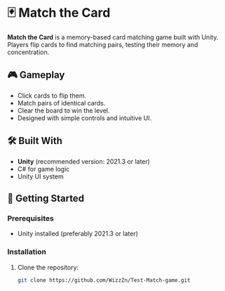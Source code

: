 # 🃏 Match the Card

**Match the Card** is a memory-based card matching game built with Unity. Players flip cards to find matching pairs, testing their memory and concentration.

## 🎮 Gameplay

- Click cards to flip them.
- Match pairs of identical cards.
- Clear the board to win the level.
- Designed with simple controls and intuitive UI.

## 🛠️ Built With

- **Unity** (recommended version: 2021.3 or later)
- C# for game logic
- Unity UI system

## 🚀 Getting Started

### Prerequisites
- Unity installed (preferably 2021.3 or later)

### Installation
1. Clone the repository:
   ```bash
   git clone https://github.com/WizzZn/Test-Match-game.git


